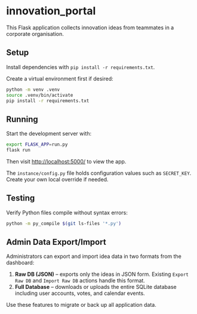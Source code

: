 # innovation_portal

This Flask application collects innovation ideas from teammates in a corporate organisation.

## Setup
Install dependencies with `pip install -r requirements.txt`.

Create a virtual environment first if desired:

```bash
python -m venv .venv
source .venv/bin/activate
pip install -r requirements.txt
```

## Running
Start the development server with:

```bash
export FLASK_APP=run.py
flask run
```

Then visit <http://localhost:5000/> to view the app.

The `instance/config.py` file holds configuration values such as `SECRET_KEY`.
Create your own local override if needed.

## Testing

Verify Python files compile without syntax errors:

```bash
python -m py_compile $(git ls-files '*.py')
```

## Admin Data Export/Import

Administrators can export and import idea data in two formats from the dashboard:

1. **Raw DB (JSON)** – exports only the ideas in JSON form. Existing `Export Raw DB` and `Import Raw DB` actions handle this format.
2. **Full Database** – downloads or uploads the entire SQLite database including user accounts, votes, and calendar events.

Use these features to migrate or back up all application data.
